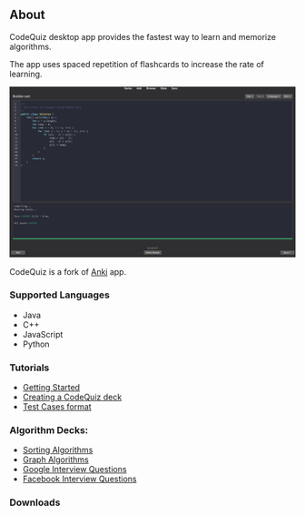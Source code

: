 ## About

<p>CodeQuiz desktop app provides the fastest way to learn and memorize algorithms.</p>
<p>The app uses spaced repetition of flashcards to increase the rate of learning.</p>

<img src="images/code-quiz.png" width="800"/>

CodeQuiz is a fork of [Anki](https://apps.ankiweb.net/) app.

### Supported Languages

- Java
- C++
- JavaScript
- Python

### Tutorials

- [Getting Started](getting-started.md)
- [Creating a CodeQuiz deck](create-quiz.md)
- [Test Cases format](test-cases-format.md)

### Algorithm Decks:

- [Sorting Algorithms](http://google.com)
- [Graph Algorithms](http://google.com)
- [Google Interview Questions](http://google.com)
- [Facebook Interview Questions](http://google.com)

### Downloads




